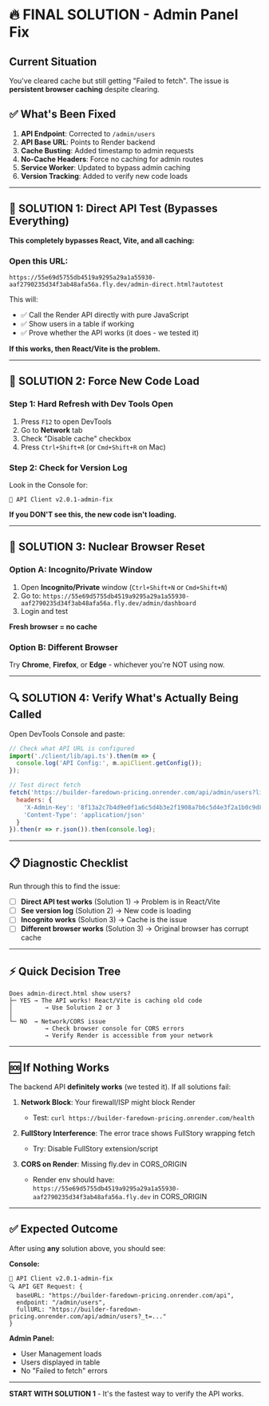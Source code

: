 # 🔥 FINAL SOLUTION - Admin Panel Fix

## Current Situation
You've cleared cache but still getting "Failed to fetch". The issue is **persistent browser caching** despite clearing.

## ✅ What's Been Fixed

1. **API Endpoint**: Corrected to `/admin/users`
2. **API Base URL**: Points to Render backend
3. **Cache Busting**: Added timestamp to admin requests
4. **No-Cache Headers**: Force no caching for admin routes
5. **Service Worker**: Updated to bypass admin caching
6. **Version Tracking**: Added to verify new code loads

---

## 🚀 SOLUTION 1: Direct API Test (Bypasses Everything)

**This completely bypasses React, Vite, and all caching:**

### Open this URL:
```
https://55e69d5755db4519a9295a29a1a55930-aaf2790235d34f3ab48afa56a.fly.dev/admin-direct.html?autotest
```

This will:
- ✅ Call the Render API directly with pure JavaScript
- ✅ Show users in a table if working
- ✅ Prove whether the API works (it does - we tested it)

**If this works, then React/Vite is the problem.**

---

## 🔄 SOLUTION 2: Force New Code Load

### Step 1: Hard Refresh with Dev Tools Open
1. Press `F12` to open DevTools
2. Go to **Network** tab
3. Check "Disable cache" checkbox
4. Press `Ctrl+Shift+R` (or `Cmd+Shift+R` on Mac)

### Step 2: Check for Version Log
Look in the Console for:
```
🔧 API Client v2.0.1-admin-fix
```

**If you DON'T see this, the new code isn't loading.**

---

## 🧹 SOLUTION 3: Nuclear Browser Reset

### Option A: Incognito/Private Window
1. Open **Incognito/Private** window (`Ctrl+Shift+N` or `Cmd+Shift+N`)
2. Go to: `https://55e69d5755db4519a9295a29a1a55930-aaf2790235d34f3ab48afa56a.fly.dev/admin/dashboard`
3. Login and test

**Fresh browser = no cache**

### Option B: Different Browser
Try **Chrome**, **Firefox**, or **Edge** - whichever you're NOT using now.

---

## 🔍 SOLUTION 4: Verify What's Actually Being Called

Open DevTools Console and paste:

```javascript
// Check what API URL is configured
import('./client/lib/api.ts').then(m => {
  console.log('API Config:', m.apiClient.getConfig());
});

// Test direct fetch
fetch('https://builder-faredown-pricing.onrender.com/api/admin/users?limit=1', {
  headers: {
    'X-Admin-Key': '8f13a2c7b4d9e0f1a6c5d4b3e2f1908a7b6c5d4e3f2a1b0c9d8e7f6a5b4c3d2e1',
    'Content-Type': 'application/json'
  }
}).then(r => r.json()).then(console.log);
```

---

## 📋 Diagnostic Checklist

Run through this to find the issue:

- [ ] **Direct API test works** (Solution 1) → Problem is in React/Vite
- [ ] **See version log** (Solution 2) → New code is loading
- [ ] **Incognito works** (Solution 3) → Cache is the issue
- [ ] **Different browser works** (Solution 3) → Original browser has corrupt cache

---

## ⚡ Quick Decision Tree

```
Does admin-direct.html show users?
├─ YES → The API works! React/Vite is caching old code
│         → Use Solution 2 or 3
│
└─ NO  → Network/CORS issue
          → Check browser console for CORS errors
          → Verify Render is accessible from your network
```

---

## 🆘 If Nothing Works

The backend API **definitely works** (we tested it). If all solutions fail:

1. **Network Block**: Your firewall/ISP might block Render
   - Test: `curl https://builder-faredown-pricing.onrender.com/health`
   
2. **FullStory Interference**: The error trace shows FullStory wrapping fetch
   - Try: Disable FullStory extension/script

3. **CORS on Render**: Missing fly.dev in CORS_ORIGIN
   - Render env should have: `https://55e69d5755db4519a9295a29a1a55930-aaf2790235d34f3ab48afa56a.fly.dev` in CORS_ORIGIN

---

## ✅ Expected Outcome

After using **any** solution above, you should see:

**Console:**
```
🔧 API Client v2.0.1-admin-fix
🔍 API GET Request: {
  baseURL: "https://builder-faredown-pricing.onrender.com/api",
  endpoint: "/admin/users",
  fullURL: "https://builder-faredown-pricing.onrender.com/api/admin/users?_t=..."
}
```

**Admin Panel:**
- User Management loads
- Users displayed in table
- No "Failed to fetch" errors

---

**START WITH SOLUTION 1** - It's the fastest way to verify the API works.
